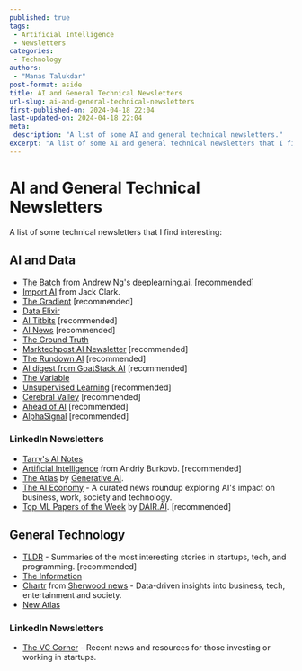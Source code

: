 ```yaml
---
published: true
tags:
 - Artificial Intelligence
 - Newsletters
categories:
 - Technology
authors:
 - "Manas Talukdar"
post-format: aside
title: AI and General Technical Newsletters
url-slug: ai-and-general-technical-newsletters
first-published-on: 2024-04-18 22:04
last-updated-on: 2024-04-18 22:04
meta:
 description: "A list of some AI and general technical newsletters."
excerpt: "A list of some AI and general technical newsletters that I find interesting"
---
```


# AI and General Technical Newsletters

A list of some technical newsletters that I find interesting:

## AI and Data

- [The Batch](https://www.deeplearning.ai/thebatch/) from Andrew Ng's deeplearning.ai. [recommended]
- [Import AI](https://jack-clark.net/) from Jack Clark.
- [The Gradient](https://thegradient.pub/) [recommended]
- [Data Elixir](https://dataelixir.com/)
- [AI Titbits](https://www.aitidbits.ai) [recommended]
- [AI News](https://buttondown.email/ainews) [recommended]
- [The Ground Truth](https://ground-truth.beehiiv.com)
- [Marktechpost AI Newsletter](https://www.airesearchinsights.com) [recommended]
- [The Rundown AI](https://www.therundown.ai) [recommended]
- [AI digest from GoatStack AI](https://goatstack.ai) [recommended]
- [The Variable](https://medium.com/towards-data-science/newsletters/the-variable)
- [Unsupervised Learning](https://danielmiessler.com) [recommended]
- [Cerebral Valley](https://cerebralvalley.ai) [recommended]
- [Ahead of AI](https://magazine.sebastianraschka.com) [recommended]
- [AlphaSignal](https://alphasignal.ai/) [recommended]

### LinkedIn Newsletters

- [Tarry's AI Notes](https://www.linkedin.com/newsletters/tarry-s-ai-notes-7014965974319661056/)
- [Artificial Intelligence](https://www.linkedin.com/newsletters/artificial-intelligence-6598352935271358464/) from Andriy Burkovb. [recommended]
- [The Atlas](https://www.linkedin.com/newsletters/the-atlas-7075090904906149891/) by [Generative AI](https://www.linkedin.com/company/genai-works/).
- [The AI Economy](https://www.linkedin.com/newsletters/7149119617343381504) - A curated news roundup exploring AI's impact on business, work, society and technology.
- [Top ML Papers of the Week](https://www.linkedin.com/newsletters/7020865424875474944/) by [DAIR.AI](https://www.linkedin.com/company/dair-ai/). [recommended]

## General Technology

- [TLDR](https://tldr.tech/) - Summaries of the most interesting stories in startups, tech, and programming. [recommended]
- [The Information](https://www.theinformation.com)
- [Chartr](https://www.chartr.co/) from [Sherwood news](https://sherwood.news/) - Data-driven insights into business, tech, entertainment and society.
- [New Atlas](https://newatlas.com)

### LinkedIn Newsletters

- [The VC Corner](https://www.linkedin.com/newsletters/7159882988204220416/) - Recent news and resources for those investing or working in startups.
